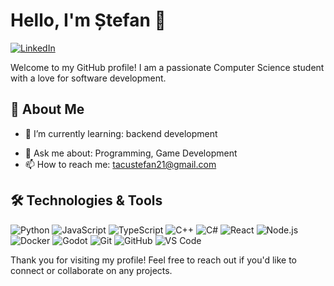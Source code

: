 # Hello, I'm Ștefan 👋

[![LinkedIn](https://img.shields.io/badge/LinkedIn-blue?logo=linkedin&logoColor=white)](https://www.linkedin.com/in/tacudarius)
<!-- [![Portfolio](https://img.shields.io/badge/Portfolio-blue?logo=google-chrome&logoColor=white)](https://yourportfolio.com) -->

Welcome to my GitHub profile! I am a passionate Computer Science student with a love for software development. 

## 🚀 About Me

- 🌱 I’m currently learning: backend development
<!-- - 💼 I’m currently working on: [Current Project or Job] -->
- 💬 Ask me about: Programming, Game Development
- 📫 How to reach me: tacustefan21@gmail.com

## 🛠️ Technologies & Tools

![Python](https://img.shields.io/badge/-Python-333333?style=flat&logo=python)
![JavaScript](https://img.shields.io/badge/-JavaScript-333333?style=flat&logo=javascript)
![TypeScript](https://img.shields.io/badge/-TypeScript-333333?style=flat&logo=typescript)
![C++](https://img.shields.io/badge/-C++-333333?style=flat&logo=c%2B%2B)
![C#](https://img.shields.io/badge/-C%23-333333?style=flat&logo=c-sharp)
![React](https://img.shields.io/badge/-React-333333?style=flat&logo=react)
![Node.js](https://img.shields.io/badge/-Node.js-333333?style=flat&logo=node.js)
![Docker](https://img.shields.io/badge/-Docker-333333?style=flat&logo=docker)
![Godot](https://img.shields.io/badge/-Godot-333333?style=flat&logo=godot-engine)
![Git](https://img.shields.io/badge/-Git-333333?style=flat&logo=git)
![GitHub](https://img.shields.io/badge/-GitHub-333333?style=flat&logo=github)
![VS Code](https://img.shields.io/badge/-VS%20Code-333333?style=flat&logo=visual-studio-code)

Thank you for visiting my profile! Feel free to reach out if you'd like to connect or collaborate on any projects.
